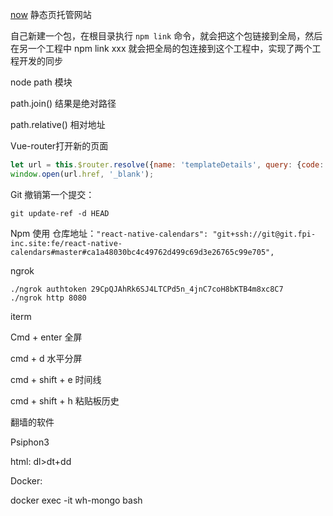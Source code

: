 [now](https://zeit.co/now) 静态页托管网站



自己新建一个包，在根目录执行 `npm link` 命令，就会把这个包链接到全局，然后在另一个工程中 npm link xxx 就会把全局的包连接到这个工程中，实现了两个工程开发的同步



node  path 模块

path.join() 结果是绝对路径

path.relative() 相对地址



Vue-router打开新的页面

```js
let url = this.$router.resolve({name: 'templateDetails', query: {code: item.templateCode}})
window.open(url.href, '_blank');
```



Git 撤销第一个提交：

```shell
git update-ref -d HEAD
```



Npm 使用 仓库地址：`"react-native-calendars": "git+ssh://git@git.fpi-inc.site:fe/react-native-calendars#master#ca1a48030bc4c49762d499c69d3e26765c99e705",`



ngrok

```shell
./ngrok authtoken 29CpQJAhRk6SJ4LTCPd5n_4jnC7coH8bKTB4m8xc8C7
./ngrok http 8080
```



iterm

Cmd + enter 全屏

cmd + d 水平分屏

cmd + shift + e 时间线

cmd + shift + h 粘贴板历史



翻墙的软件

Psiphon3



html: dl>dt+dd



Docker:

docker exec -it wh-mongo bash


